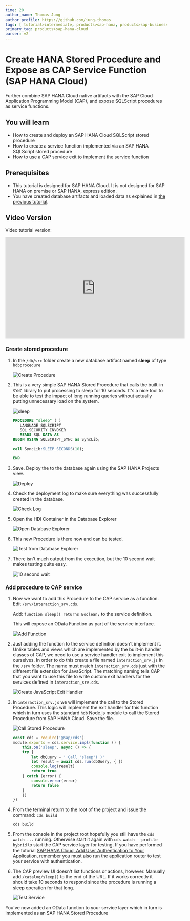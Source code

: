 ```yaml
---
time: 20
author_name: Thomas Jung
author_profile: https://github.com/jung-thomas
tags: [ tutorial>intermediate, products>sap-hana, products>sap-business-application-studio, software-product-function>sap-cloud-application-programming-model]
primary_tag: products>sap-hana-cloud
parser: v2
---
```


# Create HANA Stored Procedure and Expose as CAP Service Function (SAP HANA Cloud)

<!-- description --> Further combine SAP HANA Cloud native artifacts with the SAP Cloud Application Programming Model (CAP), and expose SQLScript procedures as service functions.

## You will learn

- How to create and deploy an SAP HANA Cloud SQLScript stored procedure
- How to create a service function implemented via an SAP HANA SQLScript stored procedure
- How to use a CAP service exit to implement the service function

## Prerequisites

- This tutorial is designed for SAP HANA Cloud. It is not designed for SAP HANA on premise or SAP HANA, express edition.
- You have created database artifacts and loaded data as explained in [the previous tutorial](hana-cloud-cap-calc-view).

## Video Version

Video tutorial version:

<iframe width="560" height="315" src="https://www.youtube.com/embed/wr9KpbqsNpM" frameborder="0" allow="accelerometer; autoplay; clipboard-write; encrypted-media; gyroscope; picture-in-picture" allowfullscreen></iframe>

### Create stored procedure

1. In the `/db/src` folder create a new database artifact named **sleep** of type `hdbprocedure`

    ![Create Procedure](create_procedure.png)

1. This is a very simple SAP HANA Stored Procedure that calls the built-in `SYNC` library to put processing to sleep for 10 seconds. It's a nice tool to be able to test the impact of long running queries without actually putting unnecessary load on the system.

    ![sleep](sleep.png)

    ```SQL
    PROCEDURE "sleep" ( )
       LANGUAGE SQLSCRIPT
       SQL SECURITY INVOKER
       READS SQL DATA AS
    BEGIN USING SQLSCRIPT_SYNC as SyncLib;

    call SyncLib:SLEEP_SECONDS(10);

    END
    ```

1. Save.  Deploy the to the database again using the SAP HANA Projects view.

    ![Deploy](deploy.png)

1. Check the deployment log to make sure everything was successfully created in the database.

    ![Check Log](check_log.png)

1. Open the HDI Container in the Database Explorer

    ![Open Database Explorer](open_db_explorer.png)

1. This new Procedure is there now and can be tested.

    ![Test from Database Explorer](test_from_db_explorer.png)

1. There isn't much output from the execution, but the 10 second wait makes testing quite easy.

    ![10 second wait](10_seconds.png)

### Add procedure to CAP service

1. Now we want to add this Procedure to the CAP service as a function.  Edit `/srv/interaction_srv.cds`.

    Add: ```function sleep() returns Boolean;``` to the service definition.

    This will expose an OData Function as part of the service interface.

    ![Add Function](add_function.png)

1. Just adding the function to the service definition doesn't implement it. Unlike tables and views which are implemented by the built-in handler classes of CAP, we need to use a service handler exit to implement this ourselves. In order to do this create a file named `interaction_srv.js` in the `/srv` folder. The name must match `interaction_srv.cds` just with the different file extension for JavaScript. The matching naming tells CAP that you want to use this file to write custom exit handlers for the services defined in `interaction_srv.cds`.

    ![Create JavaScript Exit Handler](create_exit.png)

1. In `interaction_srv.js` we will implement the call to the Stored Procedure.  This logic will implement the exit handler for this function which in turn uses the standard `hdb` Node.js module to call the Stored Procedure from SAP HANA Cloud.  Save the file.

    ![Call Stored Procedure](call_stored_procedure.png)

    ```JavaScript
    const cds = require('@sap/cds')
    module.exports = cds.service.impl(function () {
        this.on('sleep', async () => {
        try {
            let dbQuery = ' Call "sleep"( )'
            let result = await cds.run(dbQuery, { })
            console.log(result)
            return true
        } catch (error) {
            console.error(error)
            return false
        }
        })
    })
    ```

1. From the terminal return to the root of the project and issue the command: `cds build`

    ```shell
    cds build
    ```

1. From the console in the project root hopefully you still have the `cds watch ...` running. Otherwise start it again with `cds watch --profile hybrid` to start the CAP service layer for testing.  If you have performed the tutorial [SAP HANA Cloud, Add User Authentication to Your Application](hana-cloud-cap-add-authentication), remember you must also run the application router to test your service with authentication.

1. The CAP preview UI doesn't list functions or actions, however. Manually add `/catalog/sleep()` to the end of the URL. If it works correctly it should take 10 seconds to respond since the procedure is running a sleep operation for that long.

    ![Test Service](sleep_true.png)

You've now added an OData function to your service layer which in turn is implemented as an SAP HANA Stored Procedure
